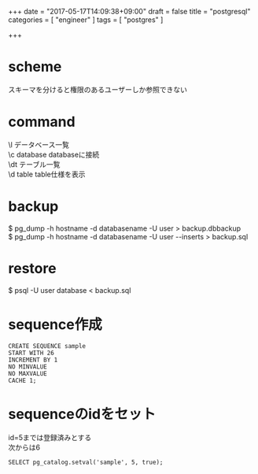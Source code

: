+++
date = "2017-05-17T14:09:38+09:00"
draft = false
title = "postgresql"
categories = [ "engineer" ]
tags = [ "postgres" ]

+++

# scheme

スキーマを分けると権限のあるユーザーしか参照できない  

# command

\l データベース一覧  
\c database databaseに接続  
\dt テーブル一覧  
\d table table仕様を表示  

# backup

$ pg_dump -h hostname -d databasename -U user > backup.dbbackup  
$ pg_dump -h hostname -d databasename -U user --inserts > backup.sql  

# restore

$ psql -U user database < backup.sql  

# sequence作成

```
CREATE SEQUENCE sample
START WITH 26
INCREMENT BY 1
NO MINVALUE
NO MAXVALUE
CACHE 1;
```
# sequenceのidをセット

id=5までは登録済みとする  
次からは6

```
SELECT pg_catalog.setval('sample', 5, true);
```
